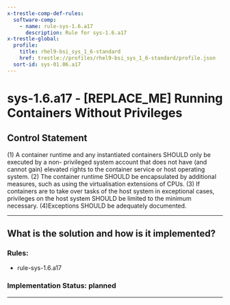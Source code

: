 ```yaml
---
x-trestle-comp-def-rules:
  software-comp:
    - name: rule-sys-1.6.a17
      description: Rule for sys-1.6.a17
x-trestle-global:
  profile:
    title: rhel9-bsi_sys_1_6-standard
    href: trestle://profiles/rhel9-bsi_sys_1_6-standard/profile.json
  sort-id: sys-01.06.a17
---
```


# sys-1.6.a17 - \[REPLACE_ME\] Running Containers Without Privileges

## Control Statement

(1) A container runtime and any instantiated containers SHOULD only be executed by a non- privileged system account that does not have (and cannot gain) elevated rights to the container service or host operating system. (2) The container runtime SHOULD be encapsulated by additional measures, such as using the virtualisation extensions of CPUs. (3) If containers are to take over tasks of the host system in exceptional cases, privileges on the host system SHOULD be limited to the minimum necessary. (4)Exceptions SHOULD be adequately documented.

______________________________________________________________________

## What is the solution and how is it implemented?

<!-- For implementation status enter one of: implemented, partial, planned, alternative, not-applicable -->

<!-- Note that the list of rules under ### Rules: is read-only and changes will not be captured after assembly to JSON -->

<!-- Add control implementation description here for control: sys-1.6.a17 -->

### Rules:

  - rule-sys-1.6.a17

### Implementation Status: planned

______________________________________________________________________
